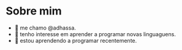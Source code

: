 # Sobre mim

- 👋 me chamo @adhassa.
- 👀 tenho interesse em aprender a programar novas linguaguens.
- 🌱 estou aprendendo a programar recentemente.
